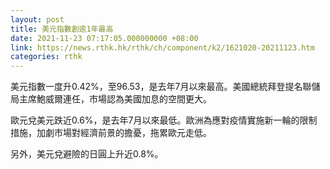 ```yaml
---
layout: post
title: 美元指數創逾1年最高
date: 2021-11-23 07:17:05.000000000 +08:00
link: https://news.rthk.hk/rthk/ch/component/k2/1621020-20211123.htm
categories: rthk
---
```


美元指數一度升0.42%，至96.53，是去年7月以來最高。美國總統拜登提名聯儲局主席鮑威爾連任，市場認為美國加息的空間更大。

歐元兌美元跌近0.6%，是去年7月以來最低。歐洲為應對疫情實施新一輪的限制措施，加劇市場對經濟前景的擔憂，拖累歐元走低。

另外，美元兌避險的日圓上升近0.8%。
